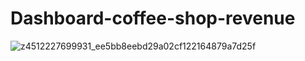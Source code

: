 # Dashboard-coffee-shop-revenue

![z4512227699931_ee5bb8eebd29a02cf122164879a7d25f](https://github.com/viCore12/Dashboard-coffee-shop-revenue/assets/116551560/a8264dc4-70c5-44f5-a7ce-2b16b4e471fc)
